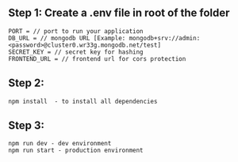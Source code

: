 ## Step 1: Create a .env file in root of the folder

    PORT = // port to run your application
    DB_URL = // mongodb URL [Example: mongodb+srv://admin:<password>@cluster0.wr33g.mongodb.net/test]
    SECRET_KEY = // secret key for hashing
    FRONTEND_URL = // frontend url for cors protection

## Step 2:

    npm install  - to install all dependencies

## Step 3:

    npm run dev - dev environment
    npm run start - production environment
